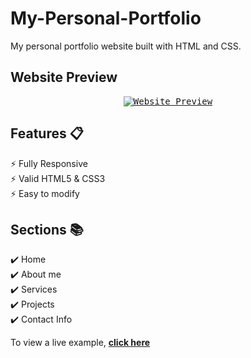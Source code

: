 # My-Personal-Portfolio
My personal portfolio website built with HTML and CSS.

## Website Preview
<p align="center"> 
  <kbd>
    <a href="https://alimoustafa2000.github.io/My-Personal-Portfolio/" target="_blank"><img src="images/Website-Preview-Final.m4v" alt="Website Preview">
  </a>
  </kbd>
</p>

## Features 📋
⚡️ Fully Responsive\
⚡️ Valid HTML5 & CSS3\
⚡️ Easy to modify

## Sections 📚
✔️ Home\
✔️ About me\
✔️ Services\
✔️ Projects\
✔️ Contact Info

To view a live example, **[click here](https://alimoustafa2000.github.io/My-Personal-Portfolio/)**

